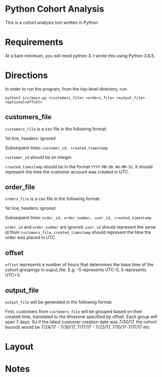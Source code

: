 # Python Cohort Analysis

This is a cohort analysis tool written in Python 

# Requirements
At a bare minimum, you will need python 3. I wrote this using Python 3.6.5.

# Directions
In order to run the program, from the top-level directory, run:

`python3 src/main.py <customers_file> <orders_file> <output_file> <optional=offset>`

## customers_file
`customers_file` is a csv file in the following format:

1st line, headers: ignored

Subsequent lines: `customer_id, created_timestamp`

`customer_id` should be an integer.

`created_timestamp` should be in the format `YYYY-MM-DD HH-MM-SS`. It should represent the time the customer account was created in UTC.

## order_file
`orders_file` is a csv file in the following format:

1st line, headers: ignored

Subsequent lines: `order_id, order_number, user_id, created_timestamp`

`order_id` and `order_number` are ignored. `user_id` should represent the same id from `customers_file`.
`created_timestamp` should represent the time the order was placed in UTC.

## offset
`offset` represents a number of hours that determines the base time of the cohort groupings in ouput_file. 
E.g. -5 represents UTC-5, 3 represents UTC+3.

## output_file
`output_file` will be generated in the following format:

First, customers from `customers_file` will be grouped based on their created time, translated to the timezone specified by offset.
Each group will span 7 days. So if the latest customer creation date was 7/30/17, the cohort bounds would be 7/24/17 - 7/30/17, 7/17/17 - 7/23/17, 7/10/17-7/17/17 etc.


# Layout

# Notes
